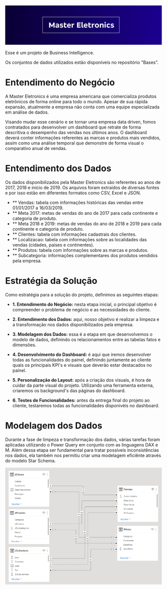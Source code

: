 ![](Layout/FundoGithub.png)

Esse é um projeto de Business Intelligence.

Os conjuntos de dados utilizados estão disponíveis no repositório "Bases".

# Entendimento do Negócio

A Master Eletronics é uma empresa americana que comercializa produtos eletrônicos de forma online para todo o mundo. Apesar de sua rápida expansão, atualmente a empresa não conta com uma equipe especializada em análise de dados. 

Visando mudar esse cenário e se tornar uma empresa data driven, fomos contratados para desenvolver um dashboard que retrate de forma descritiva o desempenho das vendas nos últimos anos. O dashboard deverá conter informações referentes as marcas e produtos mais vendidos, assim como uma análise temporal que demonstre de forma visual o comparativo anual de vendas. 

# Entendimento dos Dados

Os dados disponibilizados pela Master Eletronics são referentes ao anos de 2017, 2018 e início de 2019. Os arquivos foram extraídos de diversas fontes e por isso estão em diferentes formatos como CSV, Excel e JSON. 

- ** Vendas: tabela com informações históricas das vendas entre 01/01/2017 a 16/03/2019. <br>
- ** Meta 2017: metas de vendas do ano de 2017 para cada continente e categoria de produto. <br>
- ** Meta 2018 e 2019: metas de vendas do ano de 2018 e 2019 para cada continente e categoria de produto. <br>
- ** Clientes: tabela com informações cadastrais dos clientes. <br>
- ** Localizacao: tabela com informações sobre as localidades das vendas (cidades, países e continentes). <br>
- ** Produtos: tabela com informações sobre as marcas e produtos. <br>
- ** Subcategoria: informações complementares dos produtos vendidos pela empresa. <br>

# Estratégia da Solução

Como estratégia para a solução do projeto, definimos as seguintes etapas:

- **1. Entendimento do Negócio:** nesta etapa inicial, o principal objetivo é compreender o problema de negócio e as necessidades do cliente.

- **2. Entendimento dos Dados:** aqui, nosso objetivo é realizar a limpeza e a transformação nos dados disponibilizados pela empresa. 

- **3. Modelagem dos Dados:** essa é a etapa em que desenvolvemos o modelo de dados, definindo os relacionamentos entre as tabelas fatos e dimensões.

- **4. Desenvolvimento do Dashboard:** é aqui que iremos desenvolver todas as funcionalidades do painel, definindo juntamente ao cliente quais os principais KPI's e visuais que deverão estar destacados no painel. 

- **5. Personalização do Layout:** após a criação dos visuais, é hora de cuidar da parte visual do projeto. Utilizando uma ferramenta externa, criaremos os background's das páginas do dashboard.

- **6. Testes de Funcionalidades:** antes da entrega final do projeto ao cliente, testaremos todas as funcionalidades disponivéis no dashboard.

# Modelagem dos Dados

Durante a fase de limpeza e transformação dos dados, várias tarefas foram aplicadas utilizando o Power Query em conjunto com as linguagens DAX e M. Além dessa etapa ser fundamental para tratar possíveis inconsistências nos dados, ela também nos permitiu criar uma modelagem eficiênte através do modelo Star Schema. 

![](Modelagem/ModelagemStarSchema.png)
